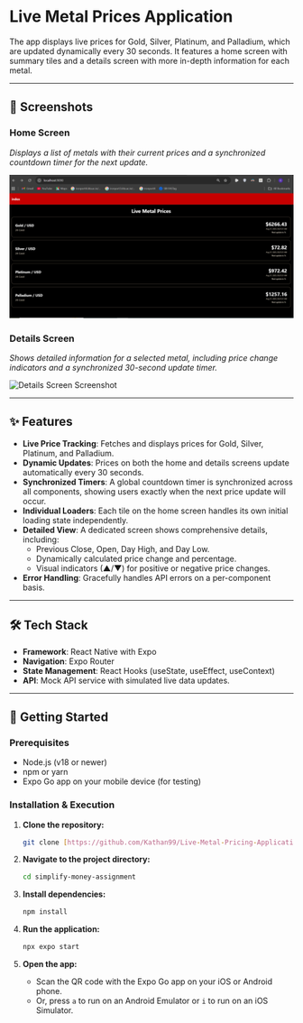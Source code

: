 # Live Metal Prices Application

The app displays live prices for Gold, Silver, Platinum, and Palladium, which are updated dynamically every 30 seconds. It features a home screen with summary tiles and a details screen with more in-depth information for each metal.

---

## 📸 Screenshots

### Home Screen
*Displays a list of metals with their current prices and a synchronized countdown timer for the next update.*

![Home Screen Screenshot](./screenshots/index.png) 

### Details Screen
*Shows detailed information for a selected metal, including price change indicators and a synchronized 30-second update timer.*

![Details Screen Screenshot](./screenshots/DetailsPage.png)

---

## ✨ Features

- **Live Price Tracking**: Fetches and displays prices for Gold, Silver, Platinum, and Palladium.
- **Dynamic Updates**: Prices on both the home and details screens update automatically every 30 seconds.
- **Synchronized Timers**: A global countdown timer is synchronized across all components, showing users exactly when the next price update will occur.
- **Individual Loaders**: Each tile on the home screen handles its own initial loading state independently.
- **Detailed View**: A dedicated screen shows comprehensive details, including:
    - Previous Close, Open, Day High, and Day Low.
    - Dynamically calculated price change and percentage.
    - Visual indicators (▲/▼) for positive or negative price changes.
- **Error Handling**: Gracefully handles API errors on a per-component basis.
---

## 🛠️ Tech Stack

- **Framework**: React Native with Expo
- **Navigation**: Expo Router
- **State Management**: React Hooks (useState, useEffect, useContext)
- **API**: Mock API service with simulated live data updates.

---

## 🚀 Getting Started


### Prerequisites

- Node.js (v18 or newer)
- npm or yarn
- Expo Go app on your mobile device (for testing)

### Installation & Execution

1.  **Clone the repository:**
    ```bash
    git clone [https://github.com/Kathan99/Live-Metal-Pricing-Application.git](https://github.com/Kathan99/Live-Metal-Pricing-Application.git)
    ```

2.  **Navigate to the project directory:**
    ```bash
    cd simplify-money-assignment
    ```

3.  **Install dependencies:**
    ```bash
    npm install
    ```

4.  **Run the application:**
    ```bash
    npx expo start
    ```

5.  **Open the app:**
    - Scan the QR code with the Expo Go app on your iOS or Android phone.
    - Or, press `a` to run on an Android Emulator or `i` to run on an iOS Simulator.
